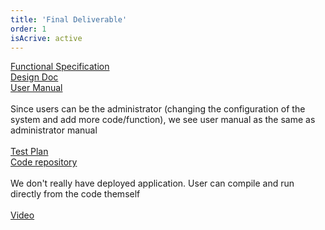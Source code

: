 ```yaml
---
title: 'Final Deliverable'
order: 1
isAcrive: active
---
```

<a href="https://docs.google.com/document/d/17BHaBeJ_Pb-af8dnZlsvXlmJtmJX9mHQS7cUrUd8LsU/edit?usp=sharing">Functional Specification<a/>
<br/>
<a href="https://docs.google.com/document/d/1QjSoUf73yMv74sdiQ94xpuLRY_PuJA5VXJMWR2jrj48/edit?usp=sharing">Design Doc<a/>
<br/>
<a href="https://docs.google.com/document/d/12sDMFSHc1qF9U-Mej_z4oKl1Gp2NX008SqDMEwocsnk/edit?usp=sharing">User Manual<a/>
<br/>
<br/>
Since users can be the administrator (changing the configuration of the system and add more code/function), we see user manual as the same as administrator manual
<br/>
<br/>
<a href="https://docs.google.com/document/d/1NrT__iW1wcrAykNtQjT1Vw2o0qOTeczBNEvw-r70WNg/edit?usp=sharing">Test Plan<a/>
<br/>
<a href="https://github.com/UNC-CFD/LES-SOMAR/tree/UXImprovement/execUXImprovement">Code repository<a/>
<br/>
<br/>
We don't really have  deployed application. User can compile and run directly from the code themself
<br/>
<br/>
<a href="https://docs.google.com/document/d/1QjSoUf73yMv74sdiQ94xpuLRY_PuJA5VXJMWR2jrj48/edit?usp=sharing">Video<a/>